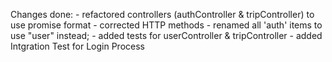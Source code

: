 Changes done:
    - refactored controllers (authController & tripController) to use promise format
    - corrected HTTP methods
    - renamed all 'auth' items to use "user" instead;
    - added tests for userController & tripController
    - added Intgration Test for Login Process